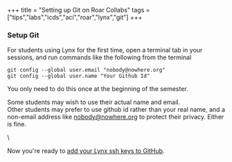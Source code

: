 +++
title = "Setting up Git on Roar Collabs"
tags = ["tips","labs","icds","aci","roar","lynx","git"]
+++

### Setup Git

For students using Lynx for the first time, open a terminal tab in your sessions, and run commands like the following from the terminal
```shell
git config --global user.email "nobody@nowhere.org"
git config --global user.name "Your Github Id"
```
You only need to do this once at the beginning of the semester.  

Some students may wish to use their actual name and email.  
Other students may prefer to use github id rather than your real name, and a non-email address like nobody@nowhere.org to protect their privacy.
Either is fine.

\\

Now you're ready to [add your Lynx ssh keys to GitHub](../sshkeys).
